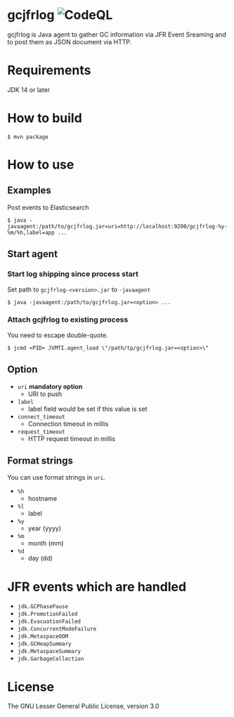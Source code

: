 gcjfrlog
![CodeQL](../../workflows/CodeQL/badge.svg)
===================

gcjfrlog is Java agent to gather GC information via JFR Event Sreaming and to post them as JSON document via HTTP.

# Requirements

JDK 14 or later

# How to build

```
$ mvn package
```

# How to use

## Examples

Post events to Elasticsearch

```
$ java -javaagent:/path/to/gcjfrlog.jar=uri=http://localhost:9200/gcjfrlog-%y-%m/%h,label=app ...
```

## Start agent

### Start log shipping since process start

Set path to `gcjfrlog-<version>.jar` to `-javaagent`

```
$ java -javaagent:/path/to/gcjfrlog.jar=<option> ...
```

### Attach gcjfrlog to existing process

You need to escape double-quote.

```
$ jcmd <PID> JVMTI.agent_load \"/path/tp/gcjfrlog.jar=<option>\"
```

## Option

* `uri` **mandatory option**
    * URI to push
* `label`
    * label field would be set if this value is set
* `connect_timeout`
    * Connection timeout in millis
* `request_timeout`
    * HTTP request timeout in millis

## Format strings

You can use format strings in `uri`.

* `%h`
    * hostname
* `%l`
    * label
* `%y`
    * year (yyyy)
* `%m`
    * month (mm)
* `%d`
    * day (dd)

# JFR events which are handled

* `jdk.GCPhasePause`
* `jdk.PromotionFailed`
* `jdk.EvacuationFailed`
* `jdk.ConcurrentModeFailure`
* `jdk.MetaspaceOOM`
* `jdk.GCHeapSummary`
* `jdk.MetaspaceSummary`
* `jdk.GarbageCollection`

# License

The GNU Lesser General Public License, version 3.0
